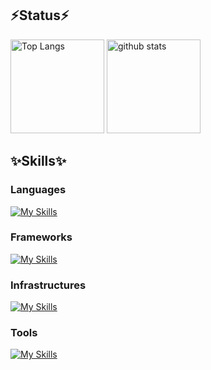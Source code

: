 ## ⚡️Status⚡️
<p align="left"> 
  <img alt="Top Langs" height="150px" src="https://github-readme-stats.vercel.app/api/top-langs/?username=M1n01&layout=compact&show_icons=true&theme=onedark" />
  <img alt="github stats" height="150px" src="https://github-readme-stats.vercel.app/api?username=M1n01&theme=onedark&show_icons=ture" />
</p>

## ✨Skills✨
### Languages
[![My Skills](https://skillicons.dev/icons?i=html,css,js,ts,react,c,cpp,python,solidity,rust)](https://skillicons.dev)<br>

### Frameworks
[![My Skills](https://skillicons.dev/icons?i=nextjs,django,tauri)](https://skillicons.dev)<br>

### Infrastructures
[![My Skills](https://skillicons.dev/icons?i=git,github,docker,nginx,vite,vercel,cloudflare,shuttle)](https://skillicons.dev)<br>

### Tools
[![My Skills](https://skillicons.dev/icons?i=notion,discord,figma,vim,slack)](https://skillicons.dev)<br>
